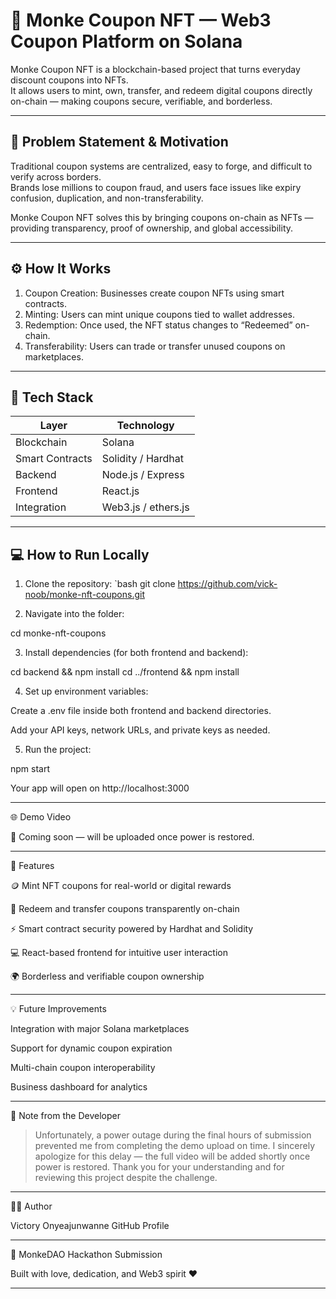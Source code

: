 # 🐒 Monke Coupon NFT — Web3 Coupon Platform on Solana

Monke Coupon NFT is a blockchain-based project that turns everyday discount coupons into NFTs.  
It allows users to mint, own, transfer, and redeem digital coupons directly on-chain — making coupons secure, verifiable, and borderless.

---

## 🚀 Problem Statement & Motivation

Traditional coupon systems are centralized, easy to forge, and difficult to verify across borders.  
Brands lose millions to coupon fraud, and users face issues like expiry confusion, duplication, and non-transferability.  

Monke Coupon NFT solves this by bringing coupons on-chain as NFTs — providing transparency, proof of ownership, and global accessibility.

---

## ⚙️ How It Works

1. Coupon Creation: Businesses create coupon NFTs using smart contracts.  
2. Minting: Users can mint unique coupons tied to wallet addresses.  
3. Redemption: Once used, the NFT status changes to “Redeemed” on-chain.  
4. Transferability: Users can trade or transfer unused coupons on marketplaces.

---

## 🧰 Tech Stack

| Layer | Technology |
|-------|-------------|
| Blockchain | Solana |
| Smart Contracts | Solidity / Hardhat |
| Backend | Node.js / Express |
| Frontend | React.js |
| Integration | Web3.js / ethers.js |

---

## 💻 How to Run Locally

1. Clone the repository:
   `bash
   git clone https://github.com/vick-noob/monke-nft-coupons.git

2. Navigate into the folder:

cd monke-nft-coupons


3. Install dependencies (for both frontend and backend):

cd backend && npm install
cd ../frontend && npm install


4. Set up environment variables:

Create a .env file inside both frontend and backend directories.

Add your API keys, network URLs, and private keys as needed.



5. Run the project:

npm start

Your app will open on http://localhost:3000




---

🌐 Demo Video

🎥 Coming soon — will be uploaded once power is restored.


---

🧩 Features

🪙 Mint NFT coupons for real-world or digital rewards

🔁 Redeem and transfer coupons transparently on-chain

⚡️ Smart contract security powered by Hardhat and Solidity

💻 React-based frontend for intuitive user interaction

🌍 Borderless and verifiable coupon ownership



---

💡 Future Improvements

Integration with major Solana marketplaces

Support for dynamic coupon expiration

Multi-chain coupon interoperability

Business dashboard for analytics



---

🙏 Note from the Developer

> Unfortunately, a power outage during the final hours of submission prevented me from completing the demo upload on time.
I sincerely apologize for this delay — the full video will be added shortly once power is restored.
Thank you for your understanding and for reviewing this project despite the challenge.




---

🧑‍💻 Author

Victory Onyeajunwanne
GitHub Profile


---

🐒 MonkeDAO Hackathon Submission

Built with love, dedication, and Web3 spirit ❤️

---

